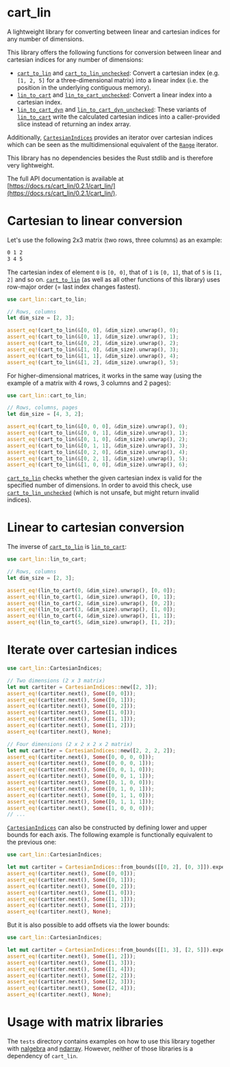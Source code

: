cart_lin
========

A lightweight library for converting between linear and cartesian indices for any number of dimensions.

[`cart_to_lin`]: https://docs.rs/cart_lin/0.2.1/cart_lin/fn.cart_to_lin.html
[`cart_to_lin_unchecked`]: https://docs.rs/cart_lin/0.2.1/cart_lin/fn.cart_to_lin_unchecked.html
[`lin_to_cart`]: https://docs.rs/cart_lin/0.2.1/cart_lin/fn.lin_to_cart.html
[`lin_to_cart_unchecked`]: https://docs.rs/cart_lin/0.2.1/cart_lin/fn.lin_to_cart_unchecked.html
[`lin_to_cart_dyn`]: https://docs.rs/cart_lin/0.2.1/cart_lin/fn.lin_to_cart_dyn.html
[`lin_to_cart_dyn_unchecked`]: https://docs.rs/cart_lin/0.2.1/cart_lin/fn.lin_to_cart_dyn_unchecked.html
[`CartesianIndices`]: https://docs.rs/cart_lin/0.2.1/cart_lin/struct.CartesianIndices.html

This library offers the following functions for conversion between linear
and cartesian indices for any number of dimensions:
- [`cart_to_lin`] and [`cart_to_lin_unchecked`]: Convert a cartesian index (e.g. `[1, 2, 5]`
for a three-dimensional matrix) into a linear index (i.e. the position in the
underlying contiguous memory).
- [`lin_to_cart`] and [`lin_to_cart_unchecked`]: Convert a linear index into a cartesian index.
- [`lin_to_cart_dyn`] and [`lin_to_cart_dyn_unchecked`]: These variants of [`lin_to_cart`]
write the calculated cartesian indices into a caller-provided slice instead of
returning an index array.

Additionally, [`CartesianIndices`] provides an iterator over cartesian indices which can be seen
as the multidimensional equivalent of the [`Range`](https://doc.rust-lang.org/std/ops/struct.Range.html) iterator.

This library has no dependencies besides the Rust stdlib and is therefore very lightweight.

The full API documentation is available at [https://docs.rs/cart_lin/0.2.1/cart_lin/](https://docs.rs/cart_lin/0.2.1/cart_lin/).

# Cartesian to linear conversion

Let's use the following 2x3 matrix (two rows, three columns) as an example:

```bash
0 1 2
3 4 5
```

The cartesian index of element `0` is `[0, 0]`, that of `1` is `[0, 1]`, that of `5` is `[1, 2]` and so on.
[`cart_to_lin`] (as well as all other functions of this library) uses row-major order
(= last index changes fastest).
```rust
use cart_lin::cart_to_lin;

// Rows, columns
let dim_size = [2, 3];

assert_eq!(cart_to_lin(&[0, 0], &dim_size).unwrap(), 0);
assert_eq!(cart_to_lin(&[0, 1], &dim_size).unwrap(), 1);
assert_eq!(cart_to_lin(&[0, 2], &dim_size).unwrap(), 2);
assert_eq!(cart_to_lin(&[1, 0], &dim_size).unwrap(), 3);
assert_eq!(cart_to_lin(&[1, 1], &dim_size).unwrap(), 4);
assert_eq!(cart_to_lin(&[1, 2], &dim_size).unwrap(), 5);
```

For higher-dimensional matrices, it works in the same way (using the example of a matrix
with 4 rows, 3 columns and 2 pages):
```rust
use cart_lin::cart_to_lin;

// Rows, columns, pages
let dim_size = [4, 3, 2];

assert_eq!(cart_to_lin(&[0, 0, 0], &dim_size).unwrap(), 0);
assert_eq!(cart_to_lin(&[0, 0, 1], &dim_size).unwrap(), 1);
assert_eq!(cart_to_lin(&[0, 1, 0], &dim_size).unwrap(), 2);
assert_eq!(cart_to_lin(&[0, 1, 1], &dim_size).unwrap(), 3);
assert_eq!(cart_to_lin(&[0, 2, 0], &dim_size).unwrap(), 4);
assert_eq!(cart_to_lin(&[0, 2, 1], &dim_size).unwrap(), 5);
assert_eq!(cart_to_lin(&[1, 0, 0], &dim_size).unwrap(), 6);
```
[`cart_to_lin`] checks whether the given cartesian index is valid for the specified number of dimensions.
In order to avoid this check, use [`cart_to_lin_unchecked`] (which is not unsafe, but might return
invalid indices).

# Linear to cartesian conversion

The inverse of [`cart_to_lin`] is [`lin_to_cart`]:
```rust
use cart_lin::lin_to_cart;

// Rows, columns
let dim_size = [2, 3];

assert_eq!(lin_to_cart(0, &dim_size).unwrap(), [0, 0]);
assert_eq!(lin_to_cart(1, &dim_size).unwrap(), [0, 1]);
assert_eq!(lin_to_cart(2, &dim_size).unwrap(), [0, 2]);
assert_eq!(lin_to_cart(3, &dim_size).unwrap(), [1, 0]);
assert_eq!(lin_to_cart(4, &dim_size).unwrap(), [1, 1]);
assert_eq!(lin_to_cart(5, &dim_size).unwrap(), [1, 2]);
```

# Iterate over cartesian indices

```rust
use cart_lin::CartesianIndices;

// Two dimensions (2 x 3 matrix)
let mut cartiter = CartesianIndices::new([2, 3]);
assert_eq!(cartiter.next(), Some([0, 0]));
assert_eq!(cartiter.next(), Some([0, 1]));
assert_eq!(cartiter.next(), Some([0, 2]));
assert_eq!(cartiter.next(), Some([1, 0]));
assert_eq!(cartiter.next(), Some([1, 1]));
assert_eq!(cartiter.next(), Some([1, 2]));
assert_eq!(cartiter.next(), None);

// Four dimensions (2 x 2 x 2 x 2 matrix)
let mut cartiter = CartesianIndices::new([2, 2, 2, 2]);
assert_eq!(cartiter.next(), Some([0, 0, 0, 0]));
assert_eq!(cartiter.next(), Some([0, 0, 0, 1]));
assert_eq!(cartiter.next(), Some([0, 0, 1, 0]));
assert_eq!(cartiter.next(), Some([0, 0, 1, 1]));
assert_eq!(cartiter.next(), Some([0, 1, 0, 0]));
assert_eq!(cartiter.next(), Some([0, 1, 0, 1]));
assert_eq!(cartiter.next(), Some([0, 1, 1, 0]));
assert_eq!(cartiter.next(), Some([0, 1, 1, 1]));
assert_eq!(cartiter.next(), Some([1, 0, 0, 0]));
// ...
```

[`CartesianIndices`] can also be constructed by defining lower and upper bounds for each axis.
The following example is functionally equivalent to the previous one:

```rust
use cart_lin::CartesianIndices;

let mut cartiter = CartesianIndices::from_bounds([[0, 2], [0, 3]]).expect("bounds must be strictly monotonic increasing");
assert_eq!(cartiter.next(), Some([0, 0]));
assert_eq!(cartiter.next(), Some([0, 1]));
assert_eq!(cartiter.next(), Some([0, 2]));
assert_eq!(cartiter.next(), Some([1, 0]));
assert_eq!(cartiter.next(), Some([1, 1]));
assert_eq!(cartiter.next(), Some([1, 2]));
assert_eq!(cartiter.next(), None);
```

But it is also possible to add offsets via the lower bounds:
```rust
use cart_lin::CartesianIndices;

let mut cartiter = CartesianIndices::from_bounds([[1, 3], [2, 5]]).expect("bounds must be strictly monotonic increasing");
assert_eq!(cartiter.next(), Some([1, 2]));
assert_eq!(cartiter.next(), Some([1, 3]));
assert_eq!(cartiter.next(), Some([1, 4]));
assert_eq!(cartiter.next(), Some([2, 2]));
assert_eq!(cartiter.next(), Some([2, 3]));
assert_eq!(cartiter.next(), Some([2, 4]));
assert_eq!(cartiter.next(), None);
```

# Usage with matrix libraries

The `tests` directory contains examples on how to use this library together with [nalgebra](https://crates.io/crates/nalgebra) and [ndarray](https://crates.io/crates/ndarray).
However, neither of those libraries is a dependency of `cart_lin`.